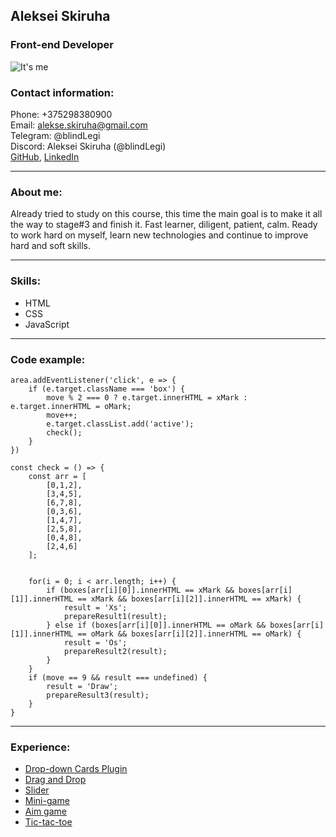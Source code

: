 ## Aleksei Skiruha
### Front-end Developer
![It's me](https://avatars.githubusercontent.com/u/90132401?v=4)
### Contact information:
Phone: +375298380900\
Email: alekse.skiruha@gmail.com\
Telegram: @blindLegi\
Discord: Aleksei Skiruha (@blindLegi)\
[GitHub](https://github.com/blindLegi), [LinkedIn](https://www.linkedin.com/in/legi/)

---
### About me: 
Already tried to study on this course, this time the main goal is to make it all the way to stage#3 and finish it. Fast learner, diligent, patient, calm. Ready to work hard on myself, learn new technologies and continue to improve hard and soft skills.

---
### Skills:
* HTML
* CSS
* JavaScript

---
### Code example:
```
area.addEventListener('click', e => {
    if (e.target.className === 'box') {
        move % 2 === 0 ? e.target.innerHTML = xMark : e.target.innerHTML = oMark;
        move++;
        e.target.classList.add('active');
        check();
    }
})

const check = () => {
    const arr = [
        [0,1,2],
        [3,4,5],
        [6,7,8],
        [0,3,6],
        [1,4,7],
        [2,5,8],
        [0,4,8],
        [2,4,6]
    ];
    

    for(i = 0; i < arr.length; i++) {
        if (boxes[arr[i][0]].innerHTML == xMark && boxes[arr[i][1]].innerHTML == xMark && boxes[arr[i][2]].innerHTML == xMark) {
            result = 'Xs';
            prepareResult1(result);
        } else if (boxes[arr[i][0]].innerHTML == oMark && boxes[arr[i][1]].innerHTML == oMark && boxes[arr[i][2]].innerHTML == oMark) {
            result = 'Os';
            prepareResult2(result);
        } 
    }
    if (move == 9 && result === undefined) {
        result = 'Draw';
        prepareResult3(result);
    }
}
```

---
### Experience:
* [Drop-down Cards Plugin](https://jsfiddle.net/blindLegi/z9a0kop2/3/)
* [Drag and Drop](https://jsfiddle.net/blindLegi/g8apswvu/2/)
* [Slider](https://jsfiddle.net/blindLegi/2Lk51csx/1/)
* [Mini-game](https://jsfiddle.net/blindLegi/9ypq40ne/3/)
* [Aim game](https://jsfiddle.net/blindLegi/y8n4hajf/1/)
* [Tic-tac-toe](https://rolling-scopes-school.github.io/blindlegi-JSFEPRESCHOOL/tic-tac-toe/)